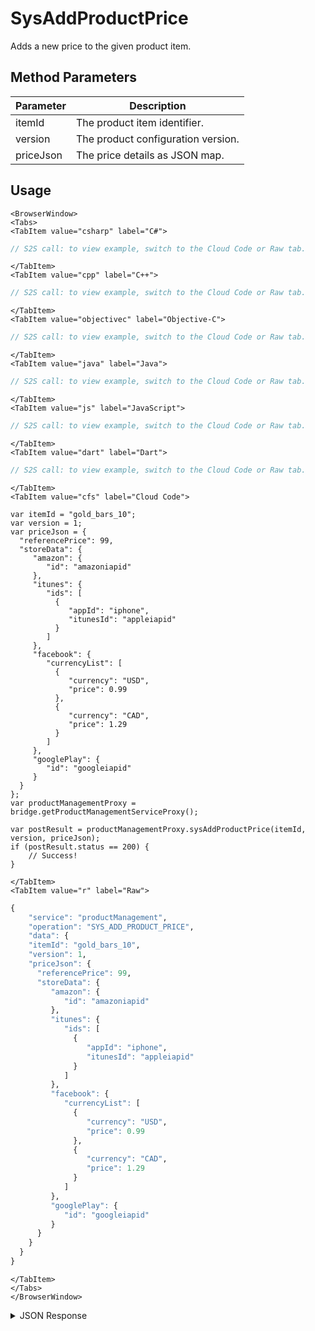 # SysAddProductPrice

Adds a new price to the given product item.

<PartialServop service_name="productManagement" operation_name="SYS_ADD_PRODUCT_PRICE" />

## Method Parameters

| Parameter | Description                        |
| --------- | ---------------------------------- |
| itemId    | The product item identifier.       |
| version   | The product configuration version. |
| priceJson | The price details as JSON map.     |

## Usage

```mdx-code-block
<BrowserWindow>
<Tabs>
<TabItem value="csharp" label="C#">
```

```csharp
// S2S call: to view example, switch to the Cloud Code or Raw tab.
```

```mdx-code-block
</TabItem>
<TabItem value="cpp" label="C++">
```

```cpp
// S2S call: to view example, switch to the Cloud Code or Raw tab.
```

```mdx-code-block
</TabItem>
<TabItem value="objectivec" label="Objective-C">
```

```objectivec
// S2S call: to view example, switch to the Cloud Code or Raw tab.
```

```mdx-code-block
</TabItem>
<TabItem value="java" label="Java">
```

```java
// S2S call: to view example, switch to the Cloud Code or Raw tab.
```

```mdx-code-block
</TabItem>
<TabItem value="js" label="JavaScript">
```

```javascript
// S2S call: to view example, switch to the Cloud Code or Raw tab.
```

```mdx-code-block
</TabItem>
<TabItem value="dart" label="Dart">
```

```dart
// S2S call: to view example, switch to the Cloud Code or Raw tab.
```

```mdx-code-block
</TabItem>
<TabItem value="cfs" label="Cloud Code">
```

```cfscript
var itemId = "gold_bars_10";
var version = 1;
var priceJson = {
  "referencePrice": 99,
  "storeData": {
     "amazon": {
        "id": "amazoniapid"
     },
     "itunes": {
        "ids": [
          {
             "appId": "iphone",
             "itunesId": "appleiapid"
          }
        ]
     },
     "facebook": {
        "currencyList": [
          {
             "currency": "USD",
             "price": 0.99
          },
          {
             "currency": "CAD",
             "price": 1.29
          }
        ]
     },
     "googlePlay": {
        "id": "googleiapid"
     }
  }
};
var productManagementProxy = bridge.getProductManagementServiceProxy();

var postResult = productManagementProxy.sysAddProductPrice(itemId, version, priceJson);
if (postResult.status == 200) {
    // Success!
}
```

```mdx-code-block
</TabItem>
<TabItem value="r" label="Raw">
```

```r
{
	"service": "productManagement",
	"operation": "SYS_ADD_PRODUCT_PRICE",
	"data": {
    "itemId": "gold_bars_10",
    "version": 1,
    "priceJson": {
      "referencePrice": 99,
      "storeData": {
         "amazon": {
            "id": "amazoniapid"
         },
         "itunes": {
            "ids": [
              {
                 "appId": "iphone",
                 "itunesId": "appleiapid"
              }
            ]
         },
         "facebook": {
            "currencyList": [
              {
                 "currency": "USD",
                 "price": 0.99
              },
              {
                 "currency": "CAD",
                 "price": 1.29
              }
            ]
         },
         "googlePlay": {
            "id": "googleiapid"
         }
      }
    }
  }
}
```

```mdx-code-block
</TabItem>
</Tabs>
</BrowserWindow>
```

<details>
<summary>JSON Response</summary>

```json
{
    "data": {
        "gameId": "23783",
        "itemId": "gold_bars_10",
        "type": "Consumable",
        "iTunesSubscriptionType": null,
        "category": "bars",
        "title": "Bars (10)",
        "description": "Bundle of 10 Bars.",
        "imageUrl": "",
        "currency": {
            "bar": 10
        },
        "parentCurrency": {},
        "peerCurrency": {
            "deploypeer": {
                "gems": 11
            }
        },
        "defaultPriceId": -1,
        "prices": [
            {
                "priceId": 0,
                "referencePrice": 99,
                "storeData": {
                    "amazon": {
                        "id": "amazoniapid"
                    },
                    "itunes": {
                        "ids": [
                            {
                                "appId": "iphone",
                                "itunesId": "appleiapid"
                            }
                        ]
                    },
                    "facebook": {
                        "currencyList": [
                            {
                                "currency": "USD",
                                "price": 0.99
                            },
                            {
                                "currency": "CAD",
                                "price": 1.29
                            }
                        ]
                    },
                    "googlePlay": {
                        "id": "googleiapid"
                    }
                }
            }
        ],
        "data": {
            "customAttr": "value"
        },
        "createdAt": 1592928409270,
        "updatedAt": 1592928588330,
        "version": 2,
        "absoluteImageUrl": "https://api.braincloudservers.com/files/portal/g/23783",
        "newPriceId": 0
    },
    "status": 200
}
```

</details>
